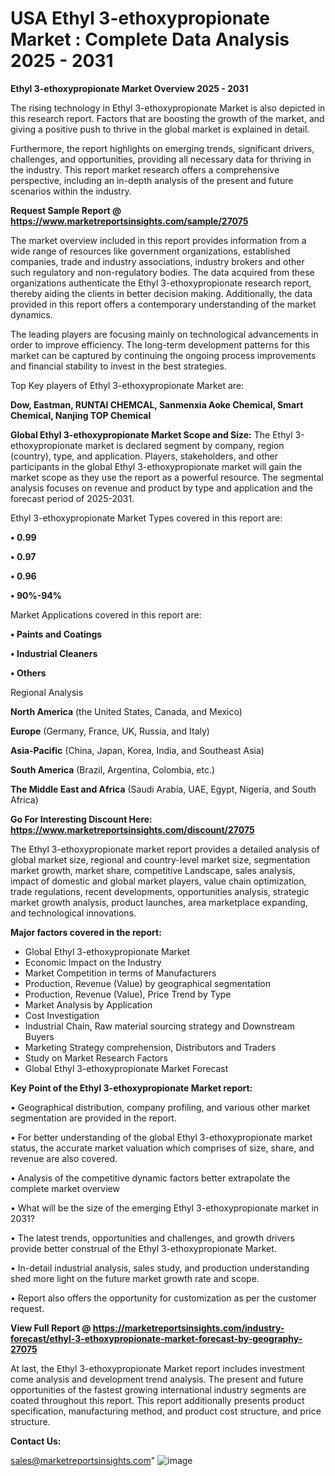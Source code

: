  # USA Ethyl 3-ethoxypropionate Market : Complete Data Analysis 2025 - 2031

<Strong> Ethyl 3-ethoxypropionate Market Overview 2025 - 2031</strong>

The rising technology in Ethyl 3-ethoxypropionate Market is also depicted in this research report. Factors that are boosting the growth of the market, and giving a positive push to thrive in the global market is explained in detail.

Furthermore, the report highlights on emerging trends, significant drivers, challenges, and opportunities, providing all necessary data for thriving in the industry. This report market research offers a comprehensive perspective, including an in-depth analysis of the present and future scenarios within the industry.

<strong>Request Sample Report @ <a href=https://www.marketreportsinsights.com/sample/27075>https://www.marketreportsinsights.com/sample/27075</a></strong>

The market overview included in this report provides information from a wide range of resources like government organizations, established companies, trade and industry associations, industry brokers and other such regulatory and non-regulatory bodies. The data acquired from these organizations authenticate the Ethyl 3-ethoxypropionate research report, thereby aiding the clients in better decision making. Additionally, the data provided in this report offers a contemporary understanding of the market dynamics.

The leading players are focusing mainly on technological advancements in order to improve efficiency. The long-term development patterns for this market can be captured by continuing the ongoing process improvements and financial stability to invest in the best strategies.

Top Key players of Ethyl 3-ethoxypropionate Market are:

<strong>Dow, Eastman, RUNTAI CHEMCAL, Sanmenxia Aoke Chemical, Smart Chemical, Nanjing TOP Chemical</strong>

<strong><b>Global Ethyl 3-ethoxypropionate Market Scope and Size:</b></strong>
The Ethyl 3-ethoxypropionate market is declared segment by company, region (country), type, and application. Players, stakeholders, and other participants in the global Ethyl 3-ethoxypropionate market will gain the market scope as they use the report as a powerful resource. The segmental analysis focuses on revenue and product by type and application and the forecast period of 2025-2031.

Ethyl 3-ethoxypropionate Market Types covered in this report are:

<strong>• 0.99

• 0.97

• 0.96

• 90%-94%</strong>

Market Applications covered in this report are:

<strong>• Paints and Coatings

• Industrial Cleaners

• Others</strong> 

Regional Analysis

<strong>North America</strong> (the United States, Canada, and Mexico)

<strong>Europe</strong> (Germany, France, UK, Russia, and Italy)

<strong>Asia-Pacific</strong> (China, Japan, Korea, India, and Southeast Asia)

<strong>South America</strong> (Brazil, Argentina, Colombia, etc.)

<strong>The Middle East and Africa</strong> (Saudi Arabia, UAE, Egypt, Nigeria, and South Africa)

<strong>Go For Interesting Discount Here: <a href=https://www.marketreportsinsights.com/discount/27075>https://www.marketreportsinsights.com/discount/27075</a></strong>

The Ethyl 3-ethoxypropionate market report provides a detailed analysis of global market size, regional and country-level market size, segmentation market growth, market share, competitive Landscape, sales analysis, impact of domestic and global market players, value chain optimization, trade regulations, recent developments, opportunities analysis, strategic market growth analysis, product launches, area marketplace expanding, and technological innovations.

<strong><b>Major factors covered in the report:</b></strong>
<ul>
  <li>Global Ethyl 3-ethoxypropionate Market </li>
  <li>Economic Impact on the Industry</li>
  <li>Market Competition in terms of Manufacturers</li>
  <li>Production, Revenue (Value) by geographical segmentation</li>
  <li>Production, Revenue (Value), Price Trend by Type</li>
  <li>Market Analysis by Application</li>
  <li>Cost Investigation</li>
  <li>Industrial Chain, Raw material sourcing strategy and Downstream Buyers</li>
  <li>Marketing Strategy comprehension, Distributors and Traders</li>
  <li>Study on Market Research Factors</li>
  <li>Global Ethyl 3-ethoxypropionate Market Forecast</li>
</ul>

<strong><b>Key Point of the Ethyl 3-ethoxypropionate Market report:</b></strong>

• Geographical distribution, company profiling, and various other market segmentation are provided in the report.

• For better understanding of the global Ethyl 3-ethoxypropionate market status, the accurate market valuation which comprises of size, share, and revenue are also covered.

• Analysis of the competitive dynamic factors better extrapolate the complete market overview

• What will be the size of the emerging Ethyl 3-ethoxypropionate market in 2031?

• The latest trends, opportunities and challenges, and growth drivers provide better construal of the Ethyl 3-ethoxypropionate Market.

• In-detail industrial analysis, sales study, and production understanding shed more light on the future market growth rate and scope.

• Report also offers the opportunity for customization as per the customer request.

<strong><b>View Full Report @ <a href=https://marketreportsinsights.com/industry-forecast/ethyl-3-ethoxypropionate-market-forecast-by-geography-27075>https://marketreportsinsights.com/industry-forecast/ethyl-3-ethoxypropionate-market-forecast-by-geography-27075</a></b></strong>


At last, the Ethyl 3-ethoxypropionate Market report includes investment come analysis and development trend analysis. The present and future opportunities of the fastest growing international industry segments are coated throughout this report. This report additionally presents product specification, manufacturing method, and product cost structure, and price structure.

<strong>Contact Us:</strong>

sales@marketreportsinsights.com"
![image](https://github.com/user-attachments/assets/69a2d5af-b4f0-4ceb-b3c6-06ec1fc946ae)
